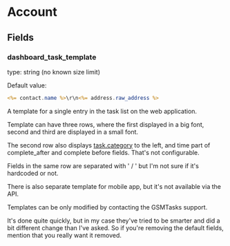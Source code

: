 # Account

## Fields

### dashboard_task_template

type: string (no known size limit)

Default value:
```jsp
<%= contact.name %>\r\n<%= address.raw_address %>
```

A template for a single entry in the task list on the web application.

Template can have three rows, where the first displayed in a big font,
second and third are displayed in a small font.

The second row also displays [task.category](task.mdategory) to the left, and time part of complete_after and complete before fields. That's not configurable.

Fields in the same row are separated with ' / ' but I'm not sure if it's hardcoded or not.

There is also separate template for mobile app, but it's not available via the API.

Templates can be only modified by contacting the GSMTasks support.

It's done quite quickly, but in my case they've tried to be smarter and did a bit different change than I've asked. So if you're removing the default fields, mention that you really want it removed.
